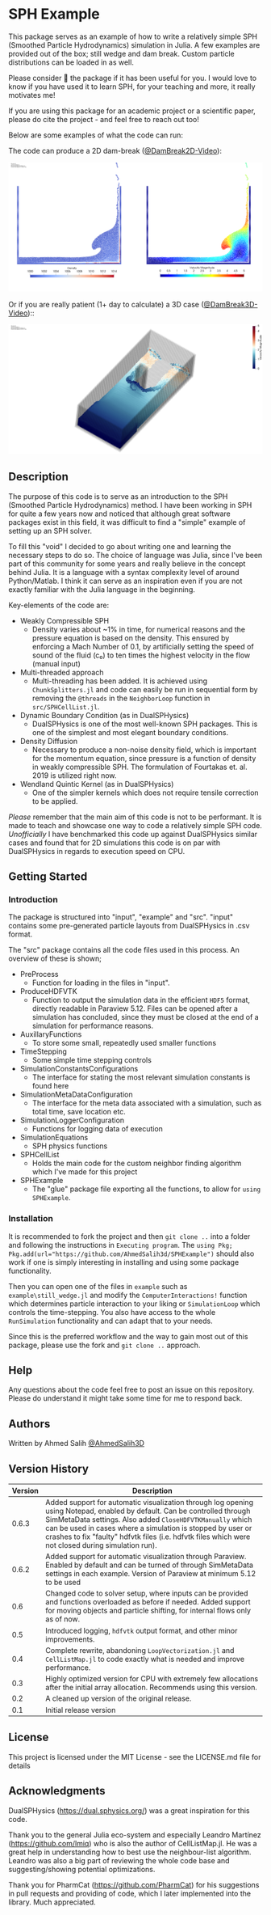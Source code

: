 # SPH Example

This package serves as an example of how to write a relatively simple SPH (Smoothed Particle Hydrodynamics) simulation in Julia. A few examples are provided out of the box; still wedge and dam break. Custom particle distributions can be loaded in as well. 

Please consider 🌟 the package if it has been useful for you. I would love to know if you have used it to learn SPH, for your teaching and more, it really motivates me!

If you are using this package for an academic project or a scientific paper, please do cite the project - and feel free to reach out too!

Below are some examples of what the code can run: 

The code can produce a 2D dam-break ([@DamBreak2D-Video](https://www.youtube.com/watch?v=7kDVjZkc_TI)):

![plot](./images/2d_dambreak.png)

Or if you are really patient (1+ day to calculate) a 3D case ([@DamBreak3D-Video](https://www.youtube.com/watch?v=_2e6LopvIe8))::

![plot](./images/3d_dambreak.png)

## Description

The purpose of this code is to serve as an introduction to the SPH (Smoothed Particle Hydrodynamics) method. I have been working in SPH for quite a few years now and noticed that although great software packages exist in this field, it was difficult to find a "simple" example of setting up an SPH solver.

To fill this "void" I decided to go about writing one and learning the necessary steps to do so. The choice of language was Julia, since I've been part of this community for some years and really believe in the concept behind Julia. It is a language with a syntax complexity level of around Python/Matlab. I think it can serve as an inspiration even if you are not exactly familiar with the Julia language in the beginning.

Key-elements of the code are:

- Weakly Compressible SPH
  - Density varies about ~1% in time, for numerical reasons and the pressure equation is based on the density. This ensured by enforcing a Mach Number of 0.1, by artificially setting the speed of sound of the fluid (c₀) to ten times the highest velocity in the flow (manual input) 
- Multi-threaded approach
  - Multi-threading has been added. It is achieved using `ChunkSplitters.jl` and code can easily be run in sequential form by removing the `@threads` in the `NeighborLoop` function in `src/SPHCellList.jl`.
- Dynamic Boundary Condition (as in DualSPHysics)
  - DualSPHysics is one of the most well-known SPH packages. This is one of the simplest and most elegant boundary conditions.
- Density Diffusion
  - Necessary to produce a non-noise density field, which is important for the momentum equation, since pressure is a function of density in weakly compressible SPH. The formulation of Fourtakas et. al. 2019 is utilized right now.
- Wendland Quintic Kernel (as in DualSPHysics)
  - One of the simpler kernels which does not require tensile correction to be applied.

*Please* remember that the main aim of this code is not to be performant. It is made to teach and showcase one way to code a relatively simple SPH code. *Unofficially*  I have benchmarked this code up against DualSPHysics similar cases and found that for 2D simulations this code is on par with DualSPHysics in regards to execution speed on CPU.

## Getting Started

### Introduction
The package is structured into "input", "example" and "src". "input" contains some pre-generated particle layouts from DualSPHysics in .csv format. 

The "src" package contains all the code files used in this process. An overview of these is shown;

* PreProcess
  * Function for loading in the files in "input". 
* ProduceHDFVTK
  * Function to output the simulation data in the efficient `HDF5` format, directly readable in Paraview 5.12. Files can be opened after a simulation has concluded, since they must be closed at the end of a simulation for performance reasons. 
* AuxillaryFunctions
  * To store some small, repeatedly used smaller functions
* TimeStepping
  * Some simple time stepping controls
* SimulationConstantsConfigurations
  * The interface for stating the most relevant simulation constants is found here
* SimulationMetaDataConfiguration
  * The interface for the meta data associated with a simulation, such as total time, save location etc.
* SimulationLoggerConfiguration
  * Functions for logging data of execution
* SimulationEquations
  * SPH physics functions
* SPHCellList
  * Holds the main code for the custom neighbor finding algorithm which I've made for this project
* SPHExample
  * The "glue" package file exporting all the functions, to allow for `using SPHExample`.  

### Installation

It is recommended to fork the project and then  `git clone ..` into a folder and following the instructions in `Executing program`. The `using Pkg; Pkg.add(url="https://github.com/AhmedSalih3d/SPHExample")` should also work if one is simply interesting in installing and using some package functionality. 

Then you can open one of the files in `example` such as `example\still_wedge.jl` and modify the `ComputerInteractions!` function which determines particle interaction to your liking or `SimulationLoop` which controls the time-stepping. You also have access to the whole `RunSimulation` functionality and can adapt that to your needs. 

Since this is the preferred workflow and the way to gain most out of this package, please use the fork and `git clone ..` approach. 

## Help

Any questions about the code feel free to post an issue on this repository. Please do understand it might take some time for me to respond back.

## Authors

Written by Ahmed Salih [@AhmedSalih3D](https://github.com/AhmedSalih3d)

## Version History

| Version | Description |
|---------|-------------|
| 0.6.3 | Added support for automatic visualization through log opening using Notepad, enabled by default. Can be controlled through SimMetaData settings. Also added `CloseHDFVTKManually` which can be used in cases where a simulation is stopped by user or crashes to fix "faulty" hdfvtk files (i.e. hdfvtk files which were not closed during simulation run).
| 0.6.2 | Added support for automatic visualization through Paraview. Enabled by default and can be turned of through SimMetaData settings in each example. Version of Paraview at minimum 5.12 to be used |
| 0.6  | Changed code to solver setup, where inputs can be provided and functions overloaded as before if needed. Added support for moving objects and particle shifting, for internal flows only as of now. |
| 0.5        | Introduced logging, `hdfvtk` output format, and other minor improvements.|
| 0.4        | Complete rewrite, abandoning `LoopVectorization.jl` and `CellListMap.jl` to code exactly what is needed and improve performance. |
| 0.3        | Highly optimized version for CPU with extremely few allocations after the initial array allocation. Recommends using this version. |
| 0.2        | A cleaned up version of the original release.|
| 0.1        | Initial release version |


## License

This project is licensed under the MIT License - see the LICENSE.md file for details

## Acknowledgments

DualSPHysics (https://dual.sphysics.org/) was a great inspiration for this code.

Thank you to the general Julia eco-system and especially Leandro Martínez (https://github.com/lmiq) who is also the author of CellListMap.jl. He was a great help in understanding how to best use the neighbour-list algorithm. Leandro was also a big part of reviewing the whole code base and suggesting/showing potential optimizations. 

Thank you for PharmCat (https://github.com/PharmCat) for his suggestions in pull requests and providing of code, which I later implemented into the library. Much appreciated. 
